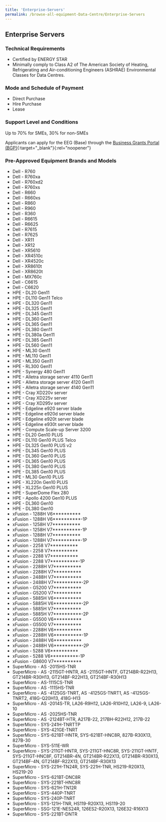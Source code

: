 ```yaml
---
title: 'Enterprise-Servers'
permalink: /browse-all-equipment-Data-Centre/Enterprise-Servers
---
```



## Enterprise Servers

### Technical Requirements

- Certified by ENERGY STAR 
- Minimally comply to Class A2 of The American Society of Heating, Refrigerating and Air-conditioning Engineers (ASHRAE) Environmental Classes for Data Centres.



### Mode and Schedule of Payment 

- Direct Purchase
- Hire Purchase
- Lease

### Support Level and Conditions

Up to 70% for SMEs, 30% for non-SMEs

Applicants can apply for the EEG (Base) through the [Business Grants Portal (BGP)](http://www.businessgrants.gov.sg/){:target="_blank"}{:rel="noopener"}

### Pre-Approved Equipment Brands and Models

- Dell - R760
- Dell - R760xa
- Dell - R760xd2
- Dell - R760xs
- Dell - R660
- Dell - R660xs
- Dell - R860
- Dell - R960
- Dell - R360
- Dell - R6615
- Dell - R6625
- Dell - R7615
- Dell - R7625
- Dell - XR11
- Dell - XR12
- Dell - XR5610
- Dell - XR4510c
- Dell - XR4520c
- Dell - XR8610t
- Dell - XR8620t
- Dell - MX760c
- Dell - C6615
- Dell - C6620
- HPE - DL20 Gen11
- HPE - DL110 Gen11 Telco
- HPE - DL320 Gen11
- HPE - DL325 Gen11
- HPE - DL345 Gen11
- HPE - DL360 Gen11
- HPE - DL365 Gen11
- HPE - DL380 Gen11
- HPE - DL380a Gen11
- HPE - DL385 Gen11
- HPE - DL560 Gen11
- HPE - ML30 Gen11
- HPE - ML110 Gen11
- HPE - ML350 Gen11
- HPE - RL300 Gen11
- HPE - Synergy 480 Gen11
- HPE - Alletra storage server 4110 Gen11
- HPE - Alletra storage server 4120 Gen11
- HPE - Alletra storage server 4140 Gen11
- HPE - Cray XD220v server
- HPE - Cray XD225v server
- HPE - Cray XD295v server
- HPE - Edgeline e920 server blade
- HPE - Edgeline e920d server blade
- HPE - Edgeline e920t server blade
- HPE - Edgeline e930t server blade
- HPE - Compute Scale-up Server 3200
- HPE - DL20 Gen10 PLUS
- HPE - DL110 Gen10 PLUS Telco
- HPE - DL325 Gen10 PLUS v2
- HPE - DL345 Gen10 PLUS
- HPE - DL360 Gen10 PLUS
- HPE - DL365 Gen10 PLUS
- HPE - DL380 Gen10 PLUS
- HPE - DL385 Gen10 PLUS
- HPE - ML30 Gen10 PLUS
- HPE - XL220n Gen10 PLUS
- HPE - XL225n Gen10 PLUS
- HPE - SuperDome Flex 280
- HPE - Apollo 4200 Gen10 PLUS
- HPE - DL360 Gen10
- HPE - DL380 Gen10
- xFusion - 1288H V6**********
- xFusion - 1288H V6**********-1P
- xFusion - 1258H V7**********
- xFusion - 1258H V7**********-1P
- xFusion - 1288H V7**********
- xFusion - 1288H V7**********-1P
- xFusion - 2258 V7**********
- xFusion - 2258 V7**********
- xFusion - 2288 V7**********
- xFusion - 2288 V7**********-1P
- xFusion - 2288H V7**********
- xFusion - 2288H V7**********
- xFusion - 2488H V7**********
- xFusion - 2488H V7**********-2P
- xFusion - G5200 V7**********
- xFusion - G5200 V7**********
- xFusion - 5885H V6**********
- xFusion - 5885H V6**********-2P
- xFusion - 5885H V7**********
- xFusion - 5885H V7**********-2P
- xFusion - G5500 V6**********
- xFusion - G5500 V7**********
- xFusion - 2288H V6**********
- xFusion - 2288H V6**********-1P
- xFusion - 2488H V6**********
- xFusion - 2488H V6**********-2P
- xFusion - 5288 V6**********
- xFusion - 5288 V6**********-1P
- xFusion - G8600 V7**********
- SuperMicro - AS -2015HS-TNR
- SuperMicro - AS -2115GT-HNTR, AS -2115GT-HNTF, GT214BR-R22H13, GT214BR-R30H13, GT214BF-R22H13, GT214BF-R30H13
- SuperMicro - AS-1115CS-TNR
- SuperMicro - AS -1115HS-TNR
- SuperMicro - AS -4125GS-TNRT, AS -4125GS-TNRT1, AS -4125GS-TNRT2, 418G-Q20H13, 418G-H13
- SuperMicro - AS -2014S-TR, LA26-R9H12, LA26-R10H12, LA26-9, LA26-10
- SuperMicro - AS -2025HS-TNR
- SuperMicro - AS -2124BT-HTR, A217B-22, 217BH-R22H12, 217B-22
- SuperMicro - SYS-241H-TNRTTP
- SuperMicro - SYS-421GE-TNRT
- SuperMicro - SYS-621BT-HNTR, SYS-621BT-HNC8R, 827B-R30X13, 827B-30
- SuperMicro - SYS-511E-WR
- SuperMicro - SYS-211GT-HNTR, SYS-211GT-HNC8R, SYS-211GT-HNTF, SYS-211GT-HNC8F, GT214BR-4N, GT214BR-R22X13, GT214BR-R30X13, GT214BF-4N, GT214BF-R22X13, GT214BF-R30X13
- SuperMicro - SYS-221H-TN24R, SYS-221H-TNR, HS219-R20X13, HS219-20
- SuperMicro - SYS-621BT-DNC8R
- SuperMicro - SYS-221BT-HNC8R
- SuperMicro - SYS-621H-TN12R
- SuperMicro - SYS-440P-TNRT
- SuperMicro - SYS-240P-TNRT
- SuperMicro - SYS-121H-TNR, HS119-R20X13, HS119-20
- SuperMicro - SSG-121E-NES24R, 126ES2-R20X13, 126E32-R16X13
- SuperMicro - SYS-221BT-DNTR


<script src='/jquery/resize-tables.js'></script>
